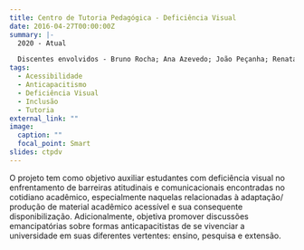 ```yaml
---
title: Centro de Tutoria Pedagógica - Deficiência Visual
date: 2016-04-27T00:00:00Z
summary: |-
  2020 - Atual

  Discentes envolvidos - Bruno Rocha; Ana Azevedo; João Peçanha; Renata Moraes, Sara Soares.
tags:
  - Acessibilidade
  - Anticapacitismo
  - Deficiência Visual
  - Inclusão
  - Tutoria
external_link: ""
image:
  caption: ""
  focal_point: Smart
slides: ctpdv
---
```


O projeto tem como objetivo auxiliar estudantes com deficiência visual no enfrentamento de barreiras atitudinais e comunicacionais encontradas no cotidiano acadêmico, especialmente naquelas relacionadas à adaptação/ produção de material acadêmico acessível e sua consequente disponibilização. Adicionalmente, objetiva promover discussões emancipatórias sobre formas anticapacitistas de se vivenciar a universidade em suas diferentes vertentes: ensino, pesquisa e extensão.
